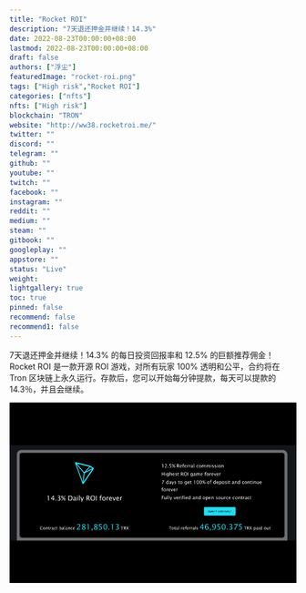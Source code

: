 ```yaml
---
title: "Rocket ROI"
description: "7天退还押金并继续！14.3%"
date: 2022-08-23T00:00:00+08:00
lastmod: 2022-08-23T00:00:00+08:00
draft: false
authors: ["浮尘"]
featuredImage: "rocket-roi.png"
tags: ["High risk","Rocket ROI"]
categories: ["nfts"]
nfts: ["High risk"]
blockchain: "TRON"
website: "http://ww38.rocketroi.me/"
twitter: ""
discord: ""
telegram: ""
github: ""
youtube: ""
twitch: ""
facebook: ""
instagram: ""
reddit: ""
medium: ""
steam: ""
gitbook: ""
googleplay: ""
appstore: ""
status: "Live"
weight: 
lightgallery: true
toc: true
pinned: false
recommend: false
recommend1: false
---
```

7天退还押金并继续！14.3% 的每日投资回报率和 12.5% 的巨额推荐佣金！Rocket ROI 是一款开源 ROI 游戏，对所有玩家 100% 透明和公平，合约将在 Tron 区块链上永久运行。存款后，您可以开始每分钟提款，每天可以提款的14.3％，并且会继续。

![8974986351](8974986351.png)
